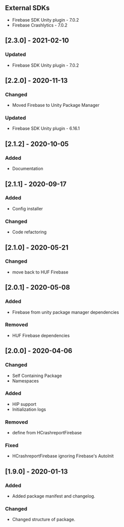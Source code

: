 ## External SDKs
- Firebase SDK Unity plugin - 7.0.2
- Firebase Crashlytics - 7.0.2


## [2.3.0] - 2021-02-10
### Updated
- Firebase SDK Unity plugin - 7.0.2


## [2.2.0] - 2020-11-13
### Changed
- Moved Firebase to Unity Package Manager

### Updated
- Firebase SDK Unity plugin - 6.16.1


## [2.1.2] - 2020-10-05
### Added
- Documentation


## [2.1.1] - 2020-09-17
### Added
- Config installer

### Changed
- Code refactoring


## [2.1.0] - 2020-05-21
### Changed
- move back to HUF Firebase


## [2.0.1] - 2020-05-08
### Added
- Firebase from unity package manager dependencies

### Removed
- HUF Firebase dependencies


## [2.0.0] - 2020-04-06
### Changed
- Self Containing Package
- Namespaces

### Added
- HIP support
- Initialization logs

### Removed
- define from HCrashreportFirebase

### Fixed
- HCrashreportFirebase ignoring Firebase's AutoInit


## [1.9.0] - 2020-01-13
### Added
- Added package manifest and changelog.

### Changed
- Changed structure of package.
